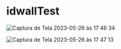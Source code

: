 # idwallTest

![Captura de Tela 2023-05-26 às 17 46 34](https://github.com/renanpupin/idwallTest/assets/8743530/bb19562d-87a6-41e7-ae27-336156303fab)

![Captura de Tela 2023-05-26 às 17 47 13](https://github.com/renanpupin/idwallTest/assets/8743530/c000c9d2-25a8-4f23-8d6e-1fdf14b32c47)
